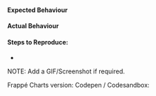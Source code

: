 #### Expected Behaviour

#### Actual Behaviour

#### Steps to Reproduce:
*


NOTE: Add a GIF/Screenshot if required.

Frappé Charts version:
Codepen / Codesandbox: